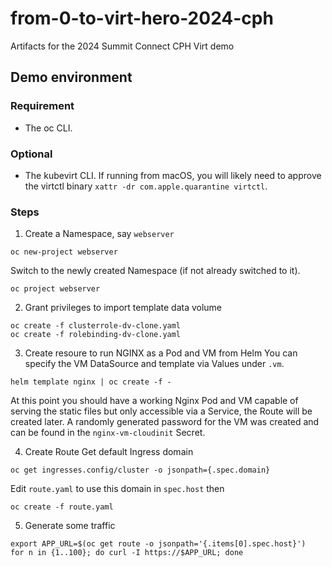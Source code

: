 # from-0-to-virt-hero-2024-cph
Artifacts for the 2024 Summit Connect CPH Virt demo


## Demo environment

### Requirement
- The oc CLI.

### Optional
- The kubevirt CLI. If running from macOS, you will likely need to approve the virtctl binary `xattr -dr com.apple.quarantine virtctl`.

### Steps

1. Create a Namespace, say `webserver`
```shell
oc new-project webserver
```
Switch to the newly created Namespace (if not already switched to it).
```shell
oc project webserver
```

2. Grant privileges to import template data volume
```shell
oc create -f clusterrole-dv-clone.yaml
oc create -f rolebinding-dv-clone.yaml
```

3. Create resoure to run NGINX as a Pod and VM from Helm
You can specify the VM DataSource and template via Values under `.vm`.
```shell
helm template nginx | oc create -f - 
```
At this point you should have a working Nginx Pod and VM capable of serving the static files but only accessible via a Service, the Route will be created later.
A randomly generated password for the VM was created and can be found in the `nginx-vm-cloudinit` Secret.

4. Create Route
Get default Ingress domain
```shell
oc get ingresses.config/cluster -o jsonpath={.spec.domain}
```
Edit `route.yaml` to use this domain in `spec.host` then
```shell
oc create -f route.yaml
```

5. Generate some traffic
```shell
export APP_URL=$(oc get route -o jsonpath='{.items[0].spec.host}')
for n in {1..100}; do curl -I https://$APP_URL; done
```


